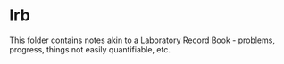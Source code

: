 # lrb

This folder contains notes akin to a Laboratory Record Book - problems, progress, things not easily quantifiable, etc.
